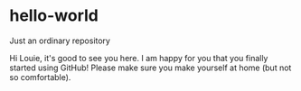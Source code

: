 # hello-world
Just an ordinary repository

Hi Louie, it's good to see you here. I am happy for you that you finally started using GitHub! Please make sure you make yourself at home (but not so comfortable).
